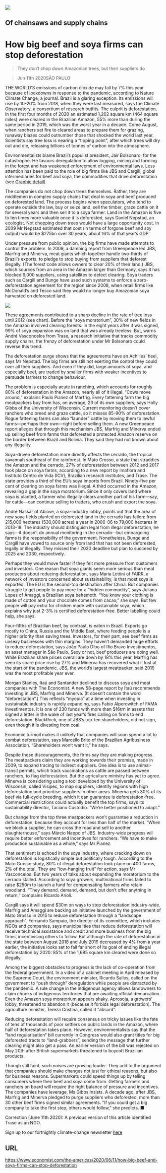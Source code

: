 ![](./images/20200613_AMP004_0.jpg)

## Of chainsaws and supply chains

# How big beef and soya firms can stop deforestation

> They don’t chop down Amazonian trees, but their suppliers do

> Jun 11th 2020SÃO PAULO

THE WORLD’S emissions of carbon dioxide may fall by 7% this year because of lockdowns in response to the pandemic, according to Nature Climate Change, a journal. Brazil is a glaring exception. Its emissions will rise by 10-20% from 2018, when they were last measured, says the Climate Observatory, a consortium of research outfits. The culprit is deforestation. In the first four months of 2020 an estimated 1,202 square km (464 square miles) were cleared in the Brazilian Amazon, 55% more than during the same period in 2019, which was the worst year in a decade. Come August, when ranchers set fire to cleared areas to prepare them for grazing, runaway blazes could outnumber those that shocked the world last year. Scientists say tree loss is nearing a “tipping point”, after which trees will dry out and die, releasing billions of tonnes of carbon into the atmosphere.

Environmentalists blame Brazil’s populist president, Jair Bolsonaro, for the catastrophe. He favours deregulation to allow logging, mining and farming in the forest and has weakened enforcement of environmental laws. Less attention has been paid to the role of big firms like JBS and Cargill, global intermediaries for beef and soya, the commodities that drive deforestation (see [Graphic detail](https://www.economist.com//graphic-detail/2020/06/11/a-study-names-firms-that-buy-products-from-areas-with-deforestation)). 

The companies do not chop down trees themselves. Rather, they are middlemen in complex supply chains that deal in soya and beef produced on deforested land. The process begins when speculators, who tend to operate outside the law, buy or seize land, sell the timber, graze cattle on it for several years and then sell it to a soya farmer. Land in the Amazon is five to ten times more valuable once it is deforested, says Daniel Nepstad, an ecologist. Not chopping down trees would have a large opportunity cost. In 2009 Mr Nepstad estimated that cost (in terms of forgone beef and soy output) would be $275bn over 30 years, about 16% of that year’s GDP.

Under pressure from public opinion, the big firms have made attempts to control the problem. In 2009, a damning report from Greenpeace led JBS, Marfrig and Minerva, meat giants which together handle two-thirds of Brazil’s exports, to pledge to stop buying from suppliers that deforest illegally. (The forest code allows owners to clear 20% of their land.) JBS, which sources from an area in the Amazon larger than Germany, says it has blocked 9,000 suppliers, using satellites to detect clearing. Soya traders such as Cargill and Bunge have used such systems to enforce a zero-deforestation agreement for the region since 2008, when retail firms like McDonald’s and Tesco said they would no longer buy Amazonian soya harvested on deforested land. 

![](./images/20200613_AMC899.png)

These agreements contributed to a sharp decline in the rate of tree loss until 2012 (see chart). Before the “soya moratorium”, 30% of new fields in the Amazon involved clearing forests. In the eight years after it was signed, 99% of soya expansion was on land that was already treeless. But, warns André Vasconcelos from Trase, a research initiative that tracks commodity supply chains, the frenzy of deforestation under Mr Bolsonaro could reverse this trend. 

The deforestation surge shows that the agreements have an Achilles’ heel, says Mr Nepstad. The big firms are still not exerting the control they could over all their suppliers. And even if they did, large amounts of soya, and especially beef, are traded by smaller firms with weaker incentives to persuade farmers to change behaviour.

The problem is especially acute in ranching, which accounts for roughly 80% of deforestation in the Amazon, nearly all of it illegal. “Cows move around,” explains Paulo Pianez of Marfrig. Every fattening farm the big meatpackers buy from has, on average, 23 of its own suppliers, says Holly Gibbs of the University of Wisconsin. Current monitoring doesn’t cover ranchers who breed and graze cattle, so it misses 85-90% of deforestation. Rogue fattening farms can also “launder” cattle by moving them to lawful farms—perhaps their own—right before selling them. A new Greenpeace report alleges that through this mechanism JBS, Marfrig and Minerva ended up selling beef from farms that deforested a protected Amazon reserve on the border between Brazil and Bolivia. They said they had not known about any illegality.

Soya-driven deforestation more directly affects the cerrado, the tropical savannah southeast of the rainforest. In Mato Grosso, a state that straddles the Amazon and the cerrado, 27% of deforestation between 2012 and 2017 took place on soya farms, according to a new report by Imaflora and Instituto Centro de Vida (ICV), Brazilian research institutes, and Trase. The state provides a third of the EU’s soya imports from Brazil. Ninety-five per cent of clearing on soya farms was illegal. A third occurred in the Amazon, revealing a gap in the soya moratorium. Since it only covers land where soya is planted, a farmer who illegally clears another part of his farm—say, for cattle—can continue selling to traders, who crush and export the soya. 

André Nassar of Abiove, a soya-industry lobby, points out that the area of new soya fields planted on deforested land in the cerrado has fallen: from 215,000 hectares (530,000 acres) a year in 2000-06 to 79,000 hectares in 2013-18. The industry should distinguish legal from illegal deforestation, he says—it doesn’t do annual monitoring in the cerrado—but embargoing farms is the responsibility of the government. Nonetheless, Bunge and Cargill have vowed to source only from land that has not been deforested, legally or illegally. They missed their 2020 deadline but plan to succeed by 2025 and 2030, respectively. 

Perhaps they would move faster if they felt more pressure from customers and investors. One reason that soya giants seem more serious than meat producers about reducing deforestation, says Maria Lettini of FAIRR, a network of investors concerned about sustainability, is that most soya is exported. The EU is the second-top destination after China. But companies struggle to get people to pay more for a “hidden commodity”, says Juliana Lopes of Amaggi, a Brazilian soya behemoth. “You know your clothing is made of cotton and your chocolate comes from cacao,” she says. But few people will pay extra for chicken made with sustainable soya, which explains why just 2-3% is certified deforestation-free. Better labelling could help, she says.

Four-fifths of Brazilian beef, by contrast, is eaten in Brazil. Exports go mostly to China, Russia and the Middle East, where feeding people is a higher priority than saving trees. Investors, for their part, see beef firms as unsexy businesses with thin margins. They haven’t demanded huge efforts to reduce deforestation, says João Paulo Dibo of Rio Bravo Investimentos, an asset manager in São Paulo. Sexy or not, beef producers are doing well. While Brazilian share prices overall are down by 18% this year, Marfrig has seen its share price rise by 27% and Minerva has recovered what it lost at the start of the pandemic. JBS, the world’s largest meatpacker, said 2019 was the most profitable year ever.

Morgan Stanley, Itaú and Santander declined to discuss soya and meat companies with The Economist. A new 58-page report by Itaú recommends investing in JBS, Marfrig and Minerva. (It doesn’t contain the word “deforestation”.) This reflects “myopia” at a time when investing in sustainable industry is rapidly expanding, says Fabio Alperowitch of FAMA Investimentos. It is one of 230 funds with more than $16trn in assets that signed a letter in the wake of last year’s fires calling on firms to end deforestation. BlackRock, one of JBS’s top-ten shareholders, did not sign, even though it is divesting from coal. 

Economic turmoil makes it unlikely that companies will soon spend a lot to combat deforestation, says Marcello Brito of the Brazilian Agribusiness Association. “Shareholders won’t want it,” he says.

Despite these discouragements, the firms say they are making progress. The meatpackers claim they are working towards their promise, made in 2009, to expand tracing to indirect suppliers. One idea is to use animal-transit permits, which track vaccinations as cattle are passed between ranchers, to flag deforestation. But the agriculture ministry has yet to agree. Minerva is considering using a tool developed by the University of Wisconsin, called Visipec, to map suppliers, identify regions with high deforestation and prioritise suppliers in other areas. Minerva gets 30% of its beef via full-cycle breeding, which it can guarantee is deforestation-free. Commercial restrictions could actually benefit the top firms, says its sustainability director, Taciano Custodio. “We’re better positioned to adapt.”

But change from the top three meatpackers won’t guarantee a reduction in deforestation, because they account for less than half of the market. “When we block a supplier, he can cross the road and sell to another slaughterhouse,” says Márcio Nappo of JBS. Industry-wide progress will require better enforcement and incentives for ranchers. “We have to make production sustainable as a whole,” says Mr Pianez.

That sentiment is echoed in the soya industry, where cracking down on deforestation is logistically simple but politically tough. According to the Mato Grosso study, 80% of illegal deforestation took place on 400 farms, 2% of the total. They are “low-hanging fruit” for action, says Mr Vasconcelos. But two years of talks about expanding the moratorium to the cerrado stalled. According to soya growers, multinational firms failed to raise $250m to launch a fund for compensating farmers who retain woodland. “They demand, demand, demand, but don’t offer anything in return,” complains Ricardo Arioli.

Cargill says it will spend $30m on ways to stop deforestation industry-wide. Marfrig and Amaggi are backing an initiative launched by the government of Mato Grosso in 2015 to reduce deforestation through a “landscape approach”. Fernando Sampaio, the director of its committee, which includes NGOs and companies, says municipalities that reduce deforestation will receive technical assistance and credit and more business from the big firms, incentivising others to follow. But although the rate of deforestation in the state between August 2018 and July 2019 decreased by 4% from a year earlier, the initiative looks set to fall far short of its goal of ending illegal deforestation by 2020: 85% of the 1,685 square km cleared were done so illegally. 

Among the biggest obstacles to progress is the lack of co-operation from the federal government. In a video of a cabinet meeting in April released by the Supreme Court, the environment minister, Ricardo Salles, called on the government to “push through” deregulation while people are distracted by the pandemic. A rule change in the indigenous agency allows landowners to claim chunks of indigenous territories that are awaiting official demarcation. Even the Amazon soya moratorium appears shaky. Aprosoja, a growers’ lobby, threatened to abandon it (because it forbids legal deforestation). The agriculture minister, Tereza Cristina, called it “absurd”.

Reducing deforestation will require consensus on tricky issues like the fate of tens of thousands of poor settlers on public lands in the Amazon, where half of deforestation takes place. However, environmentalists say that the “land regularisation” bill currently in Congress would also grant titles for big deforested tracts to “land-grabbers”, sending the message that further clearing might also get a pass. An earlier version of the bill was rejected on May 20th after British supermarkets threatened to boycott Brazilian products.

Though still faint, such noises are growing louder. They add to the argument that companies should make changes not just for ethical reasons, but also for business reasons. Supermarkets could speed things up by telling consumers where their beef and soya come from. Getting farmers and ranchers on board will require the right balance of pressure and incentives. The companies have leverage, Ms Gibbs insists. A decade ago, after JBS, Marfrig and Minerva pledged to purge suppliers who deforested, more than 30 other beef firms signed similar agreements. “If you could get a big company to take the first step, others would follow,” she predicts. ■

Correction (June 11th 2020): A previous version of this article identified Trase as an NGO.

Sign up to our fortnightly climate-change newsletter [here](https://www.economist.com//theclimateissue/)

## URL

https://www.economist.com/the-americas/2020/06/11/how-big-beef-and-soya-firms-can-stop-deforestation
